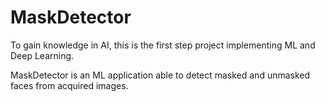 # MaskDetector
To gain knowledge in AI, this is the first step project implementing ML and Deep Learning.

MaskDetector is an ML application able to detect masked and unmasked faces from acquired images.
